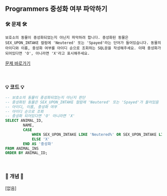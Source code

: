 ## Programmers 중성화 여부 파악하기


### 🛠️ 문제 🛠️

```
보호소의 동물이 중성화되었는지 아닌지 파악하려 합니다. 중성화된 동물은 SEX_UPON_INTAKE 컬럼에 'Neutered' 또는 'Spayed'라는 단어가 들어있습니다. 동물의 아이디와 이름, 중성화 여부를 아이디 순으로 조회하는 SQL문을 작성해주세요. 이때 중성화가 되어있다면 'O', 아니라면 'X'라고 표시해주세요.
```

[문제 바로가기](https://school.programmers.co.kr/learn/courses/30/lessons/59409)

<br/>

### 💡 코드 💡

```sql
-- 보호소의 동물이 중성화되었는지 아닌지 판단
-- 중성화된 동물은 SEX_UPON_INTAKE 컬럼에 'Neutered' 또는 'Spayed'가 들어있음
-- 아이디, 이름, 중성화 여부
-- 아이디 순으로 조회
-- 중성화 되어있다면 'O' 아니라면 'X'
SELECT ANIMAL_ID, 
        NAME, 
        CASE 
            WHEN SEX_UPON_INTAKE LIKE 'Neutered%' OR SEX_UPON_INTAKE LIKE 'Spayed%' THEN 'O' 
            ELSE 'X'
        END AS '중성화'
FROM ANIMAL_INS
ORDER BY ANIMAL_ID;
```

<br/>

### 📙 개념 📙

[없음]
